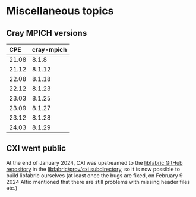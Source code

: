 # Miscellaneous topics

## Cray MPICH versions

| CPE   | cray-mpich |
|:------|:-----------|
| 21.08 | 8.1.8      |
| 21.12 | 8.1.12     |
| 22.08 | 8.1.18     |
| 22.12 | 8.1.23     |
| 23.03 | 8.1.25     |
| 23.09 | 8.1.27     |
| 23.12 | 8.1.28     |
| 24.03 | 8.1.29     |


## CXI went public

At the end of January 2024, CXI was upstreamed to the 
[libfabric GitHub repository](https://github.com/ofiwg/libfabric)
in the [libfabric/prov/cxi subdirectory](https://github.com/ofiwg/libfabric/tree/main/prov/cxi),
so it is now possible to build libfabric ourselves (at least once the bugs are fixed,
on February 9 2024 Alfio mentioned that there are still problems with missing header
files etc.)
